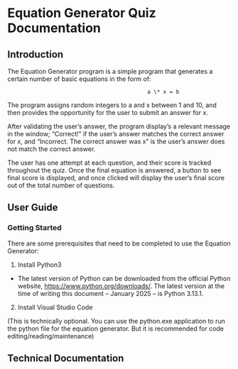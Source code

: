 # Equation Generator Quiz Documentation

## Introduction

The Equation Generator program is a simple program that generates a certain number of basic equations in the form of:

                                                a \* x = b

The program assigns random integers to a and x between 1 and 10, and then provides the opportunity for the user to submit an answer for x.

After validating the user’s answer, the program display’s a relevant message in the window; “Correct!” if the user’s answer matches the correct answer for x, and “Incorrect. The correct answer was x” is the user’s answer does not match the correct answer.

The user has one attempt at each question, and their score is tracked throughout the quiz. Once the final equation is answered, a button to see final score is displayed, and once clicked will display the user’s final score out of the total number of questions.

## User Guide

### Getting Started

There are some prerequisites that need to be completed to use the Equation Generator:

1. Install Python3

- The latest version of Python can be downloaded from the official Python website, https://www.python.org/downloads/. The latest version at the time of writing this document – January 2025 – is Python 3.13.1.

2. Install Visual Studio Code

(This is technically optional. You can use the python.exe application to run the python file for the equation generator. But it is recommended for code editing/reading/maintenance)

## Technical Documentation
